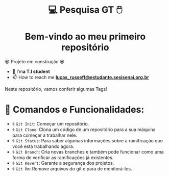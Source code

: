 <H1 align=center>  💻 Pesquisa GT 🖱️
<h1 align="center"> Bem-vindo ao meu primeiro repositório</h1>
</P>😎 Projeto em construção  😎 </P>


- 🔭 I’m**a T.I student**
- 📫 How to reach me **lucas_russeff@estudante.sesisenai.org.br**

<P>Neste repositório, vamos conferir algumas Tags!</P>

# 👷 Comandos e Funcionalidades:

- 🌀 `Git Init`: Começar um repositório.
- 🌀 `Git Clone`: Clona um código de um repositório para a sua máquina para começar a trabalhar nele.
- 🌀 `Git Status`: Para saber algumas informações sobre a ramificação que você está trabalhando agora.
- 🌀 `Git Branch`: Cria novas branches e também pode funcionar como uma forma de verificar as ramificações já existentes.
- 🌀 `Git Revert`: Garante a segurança dos projetos.
- 🌀 `Git Rm`: Remove arquivos do git e para de monitorá-los.
